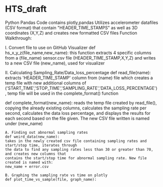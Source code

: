 # HTS_draft
Python Pandas Code
contains plotly,pandas 
Utilizes accelerometer datafiles (CSV format) that contain "HEADER_TIME_STAMPS" as well as 3D coordinates (X,Y,Z) and creates new formatted CSV files
Function Walkthrough:
  
  I. Convert file to use on GitHub Visualizer
  def hs_x_y_z(file_name,new_name):
  this function extracts 4 specific columns from a (file_name) sensor.csv file                             (HEADER_TIME_STAMP,X,Y,Z) and writes to a new CSV file (new_name), used for visualizer
  
  II. Calculating Sampling_Rate/Data_loss_percentage
    def read_file(name):
  extracts 'HEADER_TIME_STAMP' column from (name) file which creates a temp file with new additional
  columns of ('START_TIME','STOP_TIME','SAMPLING_RATE','DATA_LOSS_PERCENTAGE'), temp file will be used 
  in the complete_format() function 
  
   def complete_format(new_name):
  reads the temp file created by read_file(), copying the already existing columns, calculates the 
  sampling rate per second, calculates the data loss percentage, and displays the results for each
  second based on the file given. The new CSV file written is named under (new_name)
  
    A. Finding out abnormal sampling rates
    def weird_data(new_name):
    takes in the newly created csv file containing sampling rates and start/stop time, iterates through 
    the data to find any sampling rates less than 30 or greater than 70, and creates new columns that
    contains the start/stop time for abnormal sampling rate. New file created is named with:
    new_name + error.csv
    
    B. Graphing the sampling rate vs time on plotly
    def plot_time_vs_sample(file, graph_name):
    
 
  
  

